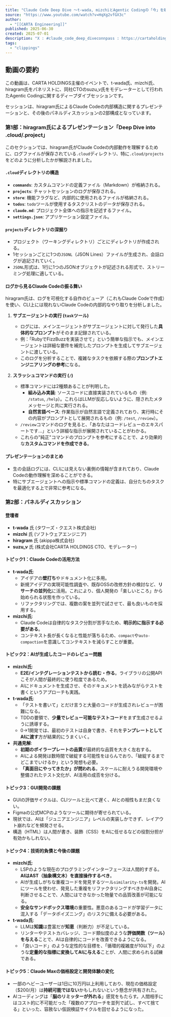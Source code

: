 ```yaml
---
title: "Claude Code Deep Dive 〜t-wada, mizchiとAgentic Codingの「今」を眺める 〜"
source: "https://www.youtube.com/watch?v=HqXg2vfGX3c"
author:
  - "[[CARTA Engineering]]"
published: 2025-06-30
created: 2025-07-01
description: "X : #claude_code_deep_diveconnpass : https://cartaholdings.connpass.com/ev...【パネルディスカッションテーマ】・実用で見え始めた「技術的負債」やハイプ・カーブの\"幻滅期\"におけるリアルな課題・AIで「脳のリミッターが外れる」感覚とは何か？..."
tags:
  - "clippings"
---
```


## 動画の要約

この動画は、CARTA HOLDINGS主催のイベントで、t-wada氏、mizchi氏、hiragram氏をパネリストに、同社CTOのsuzu_v氏をモデレーターとして行われたAgentic Codingに関するディープダイブセッションです。

セッションは、hiragram氏によるClaude Codeの内部構造に関するプレゼンテーションと、その後のパネルディスカッションの2部構成となっています。

### 第1部：hiragram氏によるプレゼンテーション「Deep Dive into .cloud/.project」

このセクションでは、hiragram氏がClaude Codeの内部動作を理解するために、ログファイルが保存されている`.cloud`ディレクトリ、特に`.cloud/projects`をどのように分析したかが解説されました。

#### `.cloud`ディレクトリの構造

- **`commands`**: カスタムコマンドの定義ファイル（Markdown）が格納される。
- **`projects`**: チャットセッションのログが保存される。
- **`store`**: 機能フラグなど、内部的に使用されるファイルが格納される。
- **`todos`**: `todo`ツールが使用するタスクリストのデータが保存される。
- **`claude.md`**: プロジェクト全体への指示を記述するファイル。
- **`settings.json`**: アプリケーション設定ファイル。

#### `projects`ディレクトリの深掘り

- プロジェクト（ワーキングディレクトリ）ごとにディレクトリが作成される。
- 1セッションごとに1つの`JSONL`（JSON Lines）ファイルが生成され、会話ログが追記されていく。
- `JSONL`形式は、1行に1つのJSONオブジェクトが記述される形式で、ストリーミング処理に適している。

#### ログから見るClaude Codeの振る舞い

hiragram氏は、ログを可視化する自作のビューア（これもClaude Codeで作成）を使い、CLI上には現れないClaude Codeの内部的なやり取りを分析しました。

1. **サブエージェントの実行 (`task`ツール)**
    - ログには、メインエージェントがサブエージェントに対して発行した**具体的なプロンプト**がそのまま記録されている。
    - 例：「RubyでFizzBuzzを実装させて」という簡単な指示でも、メインエージェントは詳細な要件を補完したプロンプトを生成してサブエージェントに渡している。
    - このログを分析することで、複雑なタスクを依頼する際の**プロンプトエンジニアリングの参考**になる。

2. **スラッシュコマンドの実行 (`/`)**
    - 標準コマンドには2種類あることが判明した。
        - **組み込み実装**: ソースコードに直接実装されているもの（例: `/status`, `/help`）。これらはLLMが反応しないように、隠されたメタメッセージと共に実行される。
        - **自然言語ベース**: 作業指示が自然言語で定義されており、実行時にその内容がプロンプトとして展開されるもの（例: `/test`, `/review`）。
    - `/review`コマンドのログを見ると、「あなたはコードレビューのエキスパートです...」という詳細な指示が展開されていることがわかる。
    - これらの"純正"コマンドのプロンプトを参考にすることで、より効果的な**カスタムコマンドを作成できる**。

#### プレゼンテーションのまとめ

- 生の会話ログには、CLIには見えない裏側の情報が含まれており、Claude Codeの動作理解を深めることができる。
- 特にサブエージェントへの指示や標準コマンドの定義は、自分たちのタスクを最適化する上で非常に参考になる。

### 第2部：パネルディスカッション

#### 登壇者

- **t-wada** 氏 (タワーズ・クエスト株式会社)
- **mizchi** 氏 (ソフトウェアエンジニア)
- **hiragram** 氏 (akippa株式会社)
- **suzu_v** 氏 (株式会社CARTA HOLDINGS CTO、モデレーター)

#### トピック1：Claude Codeの活用方法

- **t-wada氏**:
  - アイデアの**壁打ち**やドキュメント化に多用。
  - 新規アイデアの実現可能性調査や、既存OSSの改修方針の検討など、**リサーチの並列化**に活用。これにより、個人開発の「楽しいところ」から始められる状態を作っている。
  - リファクタリングでは、複数の案を並列で試させて、最も良いものを採用する。
- **mizchi氏**:
  - Claude Codeは自律的なタスク分割が苦手なため、**明示的に指示する必要がある**。
  - コンテキスト長が長くなると性能が落ちるため、`compact`や`auto-compaction`を意識してコンテキストを減らすことが重要。

#### トピック2：AIが生成したコードのレビュー問題

- **mizchi氏**:
  - **E2E/インテグレーションテストから読む・作る**。ライブラリの公開APIこそが人間が最終的に使う粒度であるため。
  - AIにドキュメントを生成させ、そのドキュメントを読みながらテストを書くというアプローチも実践。
- **t-wada氏**:
  - 「テストを書いて」とだけ言うと大量のコードが生成されレビューが困難になる。
  - TDDの要領で、**少量でレビュー可能なテストコード**をまず生成させるように誘導する。
  - 0→1開発では、最初のテストは自身で書き、それを**テンプレートとしてAIに渡す**方が結果的にうまくいく。
- **共通見解**:
  - **初期のボイラープレートの品質**が最終的な品質を大きく左右する。
  - AIによる開発は数時間で破綻する可能性をはらんでおり、「破綻するまでどこまでいけるか」という発想も必要。
  - **「真面目にやってきたか」が問われる**。スケールに耐えうる開発環境や整備されたテスト文化が、AI活用の成否を分ける。

#### トピック3：GUI開発の課題

- GUIの評価サイクルは、CLIツールと比べて遅く、AIとの相性もまだ良くない。
- Figmaの公式MCPのようなツールに期待が寄せられている。
- 現状では、AIは「ジュニアエンジニア」レベルの実装しかできず、レイアウト崩れなどを頻発させる。
- 構造（HTML）は人間が書き、装飾（CSS）をAIに任せるなどの役割分担が有効かもしれない。

#### トピック4：技術的負債と今後の課題

- **mizchi氏**:
  - LSPのような現在のプログラミングインターフェースは人間的すぎる。**AIはAST（抽象構文木）を直接操作するべき**。
  - AIが生成しがちな重複コードを発見するツール`similarity-ts`を開発。AIにツールを使わせ、発見した重複をリファクタリングすべきかAI自身に判断させることで、人間にはできなかった物量での品質改善が可能になる。
  - **安全なサンドボックス環境**の重要性。悪意のあるコードが学習データに混入する「データポイズニング」のリスクに備える必要がある。
- **t-wada氏**:
  - LLMは**知識**は豊富だが**知恵**（判断力）が不足している。
  - リンターやテストカバレッジ、コード類似度のような**評価関数（ツール）を与える**ことで、AIは自律的にコードを改善できるようになる。
  - 「良いコード」のような定性的な目標を、「循環的複雑度が10以下」のような**定量的な指標に変換してAIに与える**ことが、人間に求められる試練である。

#### トピック5：Claude Maxの価格設定と開発体験の変化

- 一部のヘビーユーザーは1日に10万円以上利用しており、現在の価格設定（$200/月）は**持続可能ではない**かもしれないという懸念が共有された。
- AIコーディングは「**脳のリミッターが外れる**」感覚をもたらす。人間相手にはコスト的に不可能だった「複数のアプローチを並列で試し、すべて捨てる」といった、容赦ない仮説検証サイクルを回せるようになった。
